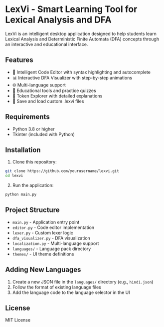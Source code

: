 # LexVi - Smart Learning Tool for Lexical Analysis and DFA

LexVi is an intelligent desktop application designed to help students learn Lexical Analysis and Deterministic Finite Automata (DFA) concepts through an interactive and educational interface.

## Features

- 🧠 Intelligent Code Editor with syntax highlighting and autocomplete
- 📊 Interactive DFA Visualizer with step-by-step animations
- 🌐 Multi-language support
- 🧪 Educational tools and practice quizzes
- 📝 Token Explorer with detailed explanations
- 💾 Save and load custom .lexvi files

## Requirements

- Python 3.8 or higher
- Tkinter (included with Python)

## Installation

1. Clone this repository:

```bash
git clone https://github.com/yourusername/lexvi.git
cd lexvi
```

2. Run the application:

```bash
python main.py
```

## Project Structure

- `main.py` - Application entry point
- `editor.py` - Code editor implementation
- `lexer.py` - Custom lexer logic
- `dfa_visualizer.py` - DFA visualization
- `localization.py` - Multi-language support
- `languages/` - Language pack directory
- `themes/` - UI theme definitions

## Adding New Languages

1. Create a new JSON file in the `languages/` directory (e.g., `hindi.json`)
2. Follow the format of existing language files
3. Add the language code to the language selector in the UI

## License

MIT License
